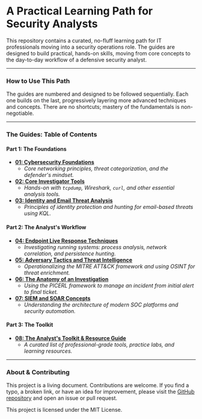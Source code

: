 # A Practical Learning Path for Security Analysts

This repository contains a curated, no-fluff learning path for IT professionals moving into a security operations role. The guides are designed to build practical, hands-on skills, moving from core concepts to the day-to-day workflow of a defensive security analyst.

---

### How to Use This Path

The guides are numbered and designed to be followed sequentially. Each one builds on the last, progressively layering more advanced techniques and concepts. There are no shortcuts; mastery of the fundamentals is non-negotiable.

---

### The Guides: Table of Contents

#### **Part 1: The Foundations**

- **[01: Cybersecurity Foundations](./01-Cybersecurity-Foundations)**
  - _Core networking principles, threat categorization, and the defender's mindset._
- **[02: Core Investigator Tools](./02-Cybersecurity-Investigator-Tools)**
  - _Hands-on with `tcpdump`, Wireshark, `curl`, and other essential analysis tools._
- **[03: Identity and Email Threat Analysis](./03-Identity-and-Email-Threat-Analysis)**
  - _Principles of identity protection and hunting for email-based threats using KQL._

#### **Part 2: The Analyst's Workflow**

- **[04: Endpoint Live Response Techniques](./04-Endpoint-Live-Response-Techniques)**
  - _Investigating running systems: process analysis, network correlation, and persistence hunting._
- **[05: Adversary Tactics and Threat Intelligence](./05-Adversary-Tactics-and-Threat-Intelligence)**
  - _Operationalizing the MITRE ATT&CK framework and using OSINT for threat enrichment._
- **[06: The Anatomy of an Investigation](./06-The-Anatomy-of-an-Investigation)**
  - _Using the PICERL framework to manage an incident from initial alert to final ticket._
- **[07: SIEM and SOAR Concepts](./07-Introduction-to-SIEM-and-SOAR)**
  - _Understanding the architecture of modern SOC platforms and security automation._

#### **Part 3: The Toolkit**

- **[08: The Analyst's Toolkit & Resource Guide](./08-The-Analyst's-Toolkit-and-Resource-Guide)**
  - _A curated list of professional-grade tools, practice labs, and learning resources._

---

### About & Contributing

This project is a living document. Contributions are welcome. If you find a typo, a broken link, or have an idea for improvement, please visit the [GitHub repository](https://github.com/TerjeRu/SOC-Analyst-Learning-Path) and open an issue or pull request.

This project is licensed under the MIT License.

